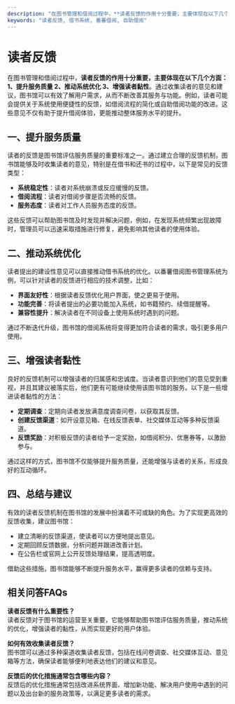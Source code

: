 ```yaml
---
description: "在图书管理和借阅过程中，**读者反馈的作用十分重要，主要体现在以下几个方面：1、提升服务质量 2、推动系统优化 3、增强读者黏性**。通过收集读者的意见和建议，图书馆可以有效了解用户需求，从而不断改善其服务与功能。例如，读者可能会提供关于系统使用便捷性的反馈，如借阅流程的简化或自助借阅功能的改进。这些意见不仅有助于提升借阅体验，更能推动整体服务水平的提升。"
keywords: "读者反馈, 借书系统, 番薯借阅, 自助借阅"
---
```

# 读者反馈

在图书管理和借阅过程中，**读者反馈的作用十分重要，主要体现在以下几个方面：1、提升服务质量 2、推动系统优化 3、增强读者黏性**。通过收集读者的意见和建议，图书馆可以有效了解用户需求，从而不断改善其服务与功能。例如，读者可能会提供关于系统使用便捷性的反馈，如借阅流程的简化或自助借阅功能的改进。这些意见不仅有助于提升借阅体验，更能推动整体服务水平的提升。

## 一、提升服务质量

读者的反馈是图书馆评估服务质量的重要标准之一。通过建立合理的反馈机制，图书馆能够及时收集读者的意见，特别是在借书和还书的过程中，以下是常见的反馈类型：

- **系统稳定性**：读者对系统崩溃或反应缓慢的反馈。
- **借阅流程**：读者对借阅步骤是否流畅的反馈。
- **服务态度**：读者对工作人员服务态度的反馈。

这些反馈可以帮助图书馆及时发现并解决问题，例如，在发现系统频繁出现故障时，管理员可以迅速采取措施进行修复，避免影响其他读者的使用体验。

## 二、推动系统优化

读者提出的建设性意见可以直接推动借书系统的优化。以番薯借阅图书管理系统为例，可以针对读者的反馈进行相应的技术调整，比如：

- **界面友好性**：根据读者反馈优化用户界面，使之更易于使用。
- **功能完善**：将读者提出的必要功能加入系统，如书籍预约、续借提醒等。
- **兼容性提升**：解决读者在不同设备上使用系统时遇到的问题。

通过不断迭代升级，图书馆的借阅系统将变得更加符合读者的需求，吸引更多用户使用。

## 三、增强读者黏性

良好的反馈机制可以增强读者的归属感和忠诚度。当读者意识到他们的意见受到重视，并且其建议被落实后，他们更有可能继续使用该图书馆的服务。以下是一些增进读者黏性的方法：

- **定期调查**：定期向读者发放满意度调查问卷，以获取其反馈。
- **创建反馈渠道**：如开设意见箱、在线反馈表单、社交媒体互动等多种反馈渠道。
- **反馈奖励**：对积极反馈的读者给予一定奖励，如借阅积分、优惠券等，以激励参与。

通过这样的方式，图书馆不仅能够提升服务质量，还能增强与读者的关系，形成良好的互动循环。

## 四、总结与建议

有效的读者反馈机制在图书馆的发展中扮演着不可或缺的角色。为了实现更高效的反馈收集，建议图书馆：

- 建立清晰的反馈渠道，使读者可以方便地提出意见。
- 定期回顾反馈数据，分析问题并跟进改善计划。
- 在公告栏或官网上公开反馈处理结果，提高透明度。

借助这些措施，图书馆能够不断提升服务水平，赢得更多读者的信赖与支持。

## 相关问答FAQs

**读者反馈有什么重要性？**  
读者反馈对于图书馆的运营至关重要，它能够帮助图书馆评估服务质量，推动系统的优化，增强读者的黏性，从而实现更好的用户体验。

**如何有效收集读者反馈？**  
图书馆可以通过多种渠道收集读者反馈，包括在线问卷调查、社交媒体互动、意见箱等方法，确保读者能够便利地表达他们的建议和意见。

**反馈后的优化措施通常包含哪些内容？**  
反馈后的优化措施通常包括改进系统界面、增加新功能、解决用户使用中遇到的问题以及出台新的服务政策等，以满足更多读者的需求。
